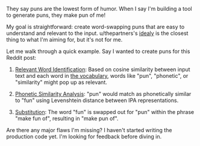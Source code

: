 They say puns are the lowest form of humor. When I say I'm building a tool to generate puns, they make pun of me!

My goal is straightforward: create word-swapping puns that are easy to understand and relevant to the input. u/thepartners's [idealy](https://idealy.app) is the closest thing to what I'm aiming for, but it's not for me.

Let me walk through a quick example. Say I wanted to create puns for this Reddit post:

1. [Relevant Word Identification](https://github.com/8ta4/pun/blob/a745263dc93952a0f6f8c754ea28f64ea747a49a/DONTREADME.md#relevant-phrase-identification): Based on cosine similarity between input text and each word in [the vocabulary](https://github.com/8ta4/pun/blob/a745263dc93952a0f6f8c754ea28f64ea747a49a/DONTREADME.md#vocabulary), words like "pun", "phonetic", or "similarity" might pop up as relevant.

2. [Phonetic Similarity Analysis](https://github.com/8ta4/pun/blob/a745263dc93952a0f6f8c754ea28f64ea747a49a/DONTREADME.md#phonetic-similarity-analysis): "pun" would match as phonetically similar to "fun" using Levenshtein distance between IPA representations.

3. [Substitution](https://github.com/8ta4/pun/blob/a745263dc93952a0f6f8c754ea28f64ea747a49a/DONTREADME.md#substitution): The word "fun" is swapped out for "pun" within the phrase "make fun of", resulting in "make pun of".

Are there any major flaws I'm missing? I haven't started writing the production code yet. I'm looking for feedback before diving in.

